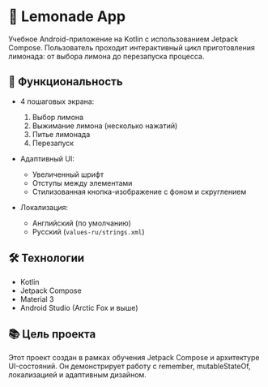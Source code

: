 # 🍋 Lemonade App

Учебное Android-приложение на Kotlin с использованием Jetpack Compose. Пользователь проходит интерактивный цикл приготовления лимонада: от выбора лимона до перезапуска процесса.

## 🚀 Функциональность

- 4 пошаговых экрана:
    1. Выбор лимона
    2. Выжимание лимона (несколько нажатий)
    3. Питье лимонада
    4. Перезапуск

- Адаптивный UI:
    - Увеличенный шрифт
    - Отступы между элементами
    - Стилизованная кнопка-изображение с фоном и скруглением

- Локализация:
    - Английский (по умолчанию)
    - Русский (`values-ru/strings.xml`)

## 🛠️ Технологии

- Kotlin
- Jetpack Compose
- Material 3
- Android Studio (Arctic Fox и выше)

## 📚 Цель проекта
Этот проект создан в рамках обучения Jetpack Compose и архитектуре UI-состояний.
Он демонстрирует работу с remember, mutableStateOf, локализацией и адаптивным дизайном.
